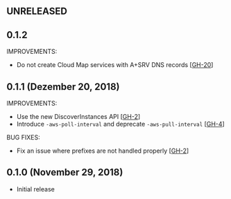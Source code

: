 ## UNRELEASED

## 0.1.2

IMPROVEMENTS:

*  Do not create Cloud Map services with A+SRV DNS records [[GH-20](https://github.com/hashicorp/consul-aws/pull/20)]

## 0.1.1 (Dezember 20, 2018)

IMPROVEMENTS:

* Use the new DiscoverInstances API [[GH-2](https://github.com/hashicorp/consul-aws/pull/2)]
* Introduce `-aws-poll-interval` and deprecate `-aws-pull-interval` [[GH-4](https://github.com/hashicorp/consul-aws/pull/4)]

BUG FIXES:

* Fix an issue where prefixes are not handled properly [[GH-2](https://github.com/hashicorp/consul-aws/pull/2)]

## 0.1.0 (November 29, 2018)

* Initial release
